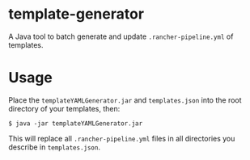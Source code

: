 # template-generator
A Java tool to batch generate and update `.rancher-pipeline.yml` of templates.

# Usage
Place the `templateYAMLGenerator.jar` and `templates.json` into the root directory of your templates, then:

`$ java -jar templateYAMLGenerator.jar`

This will replace all `.rancher-pipeline.yml` files in all directories you describe in `templates.json`.
